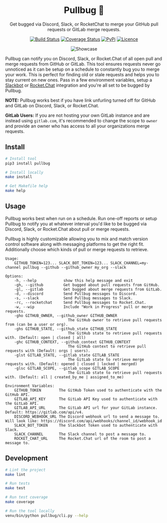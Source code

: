 <div align="center">

# Pullbug 🐛 

Get bugged via Discord, Slack, or RocketChat to merge your GitHub pull requests or GitLab merge requests.

[![Build Status](https://github.com/Justintime50/pullbug/workflows/build/badge.svg)](https://github.com/Justintime50/pullbug/actions)
[![Coverage Status](https://coveralls.io/repos/github/Justintime50/pullbug/badge.svg?branch=main)](https://coveralls.io/github/Justintime50/pullbug?branch=main)
[![PyPi](https://img.shields.io/pypi/v/pullbug)](https://pypi.org/project/pullbug)
[![Licence](https://img.shields.io/github/license/justintime50/pullbug)](LICENSE)

<img src="assets/showcase.png" alt="Showcase">

</div>

Pullbug can notify you on Discord, Slack, or Rocket.Chat of all open pull and merge requests from GitHub or GitLab. This tool ensures requests never go unnoticed as it can be setup on a schedule to constantly bug you to merge your work. This is perfect for finding old or stale requests and helps you to stay current on new ones. Pass in a few environment variables, setup a [Slackbot](https://slack.com/help/articles/115005265703-Create-a-bot-for-your-workspace) or [Rocket.Chat](https://rocket.chat/docs/developer-guides/rest-api/integration/create/) integration and you're all set to be bugged by Pullbug.

**NOTE:** Pullbug works best if you have link unfurling turned off for GitHub and GitLab on Discord, Slack, or Rocket.Chat.

**GitLab Users:** If you are not hosting your own GitLab instance and are instead using `gitlab.com`, it's recommended to change the scope to `owner` and provide an owner who has access to all your organizations merge requests.

## Install

```bash
# Install tool
pip3 install pullbug

# Install locally
make install

# Get Makefile help
make help
```

## Usage

Pullbug works best when run on a schedule. Run one-off reports or setup Pullbug to notify you at whatever interval you'd like to be bugged via Discord, Slack, or Rocket.Chat about pull or merge requests.

Pullbug is highly customizable allowing you to mix and match version control software along with messaging platforms to get the right fit. Additionally choose which kinds of pull or merge requests to retrieve.

```
Usage:
    GITHUB_TOKEN=123... SLACK_BOT_TOKEN=123... SLACK_CHANNEL=my-channel pullbug --github --github_owner my_org --slack

Options:
    -h, --help            show this help message and exit
    -gh, --github         Get bugged about pull requests from GitHub.
    -gl, --gitlab         Get bugged about merge requests from GitLab.
    -d, --discord         Send Pullbug messages to Discord.
    -s, --slack           Send Pullbug messages to Slack.
    -rc, --rocketchat     Send Pullbug messages to Rocket.Chat.
    -w, --wip             Include "Work in Progress" pull or merge requests.
    -gho GITHUB_OWNER, --github_owner GITHUB_OWNER
                            The GitHub owner to retrieve pull requests from (can be a user or org).
    -ghs GITHUB_STATE, --github_state GITHUB_STATE
                            The GitHub state to retrieve pull requests with. (Default: open | closed | all)
    -ghc GITHUB_CONTEXT, --github_context GITHUB_CONTEXT
                            The GitHub context to retrieve pull requests with (Default: orgs | users).
    -glst GITLAB_STATE, --gitlab_state GITLAB_STATE
                            The GitLab state to retrieve merge requests with. (Default: opened | closed | locked | merged)
    -glsc GITLAB_SCOPE, --gitlab_scope GITLAB_SCOPE
                            The GitLab state to retrieve pull requests with. (Default: all | created_by_me | assigned_to_me)

Environment Variables:
    GITHUB_TOKEN        The GitHub Token used to authenticate with the GitHub API.
    GITLAB_API_KEY      The GitLab API Key used to authenticate with the GitLab API.
    GITLAB_API_URL      The GitLab API url for your GitLab instance. Default: https://gitlab.com/api/v4.
    DISCORD_WEBHOOK_URL The Discord webhook url to send a message to. Will look like: https://discord.com/api/webhooks/channel_id/webhook_id
    SLACK_BOT_TOKEN     The Slackbot Token used to authenticate with Slack.
    SLACK_CHANNEL       The Slack channel to post a message to.
    ROCKET_CHAT_URL     The Rocket.Chat url of the room to post a message to.
```

## Development

```bash
# Lint the project
make lint

# Run tests
make test

# Run test coverage
make coverage

# Run the tool locally
venv/bin/python pullbug/cli.py --help
```
